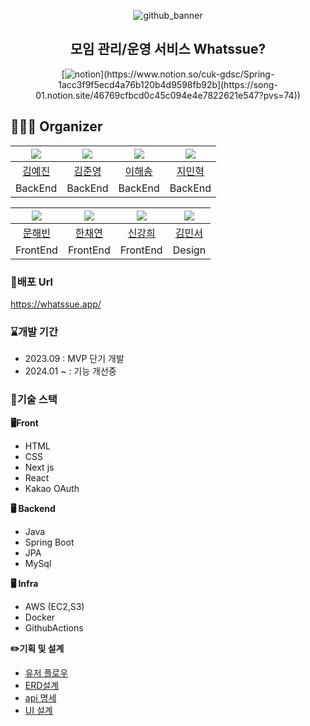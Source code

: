 

<div align=center>
  
![github_banner](https://github.com/Onion-City/.github/assets/79689822/69c18646-407d-4853-a888-6b17ac214936)

  ## 모임 관리/운영 서비스 Whatssue? 
  
[![notion](https://img.shields.io/badge/Notion-000000?style=flat-square&logo=notion&logoColor=white&link=[https://https://www.notion.so/cuk-gdsc/Spring-1acc3f9f5ecd4a76b120b4d9598fb92b](https://song-01.notion.site/46769cfbcd0c45c094e4e7822621e547?pvs=74))](https://www.notion.so/cuk-gdsc/Spring-1acc3f9f5ecd4a76b120b4d9598fb92b](https://song-01.notion.site/46769cfbcd0c45c094e4e7822621e547?pvs=74))

</div>


## 🧑🏻‍💻 Organizer
| ![](https://images.weserv.nl/?url=https://avatars.githubusercontent.com/dPwls0125?v=4&h=250&w=250&fit=cover&mask=circle&maxage=7d) | ![](https://images.weserv.nl/?url=https://avatars.githubusercontent.com/kjyyjk?v=4"?v=4&h=250&w=250&fit=cover&mask=circle&maxage=7d) | ![](https://images.weserv.nl/?url=https://avatars.githubusercontent.com/pinetree2?v=4"?v=4&h=250&w=250&fit=cover&mask=circle&maxage=7d) | ![](https://images.weserv.nl/?url=https://avatars.githubusercontent.com/Ji-minhyeok?v=4"?v=4&h=250&w=250&fit=cover&mask=circle&maxage=7d) |
| :-------------------------------------------------------------------------------------------------------------------------------------------: | :--------------------------------------------------------------------------------------------------------------------------------------------: | :--------------------------------------------------------------------------------------------------------------------------------------------------: | :--------------------------------------------------------------------------------------------------------------------------------------------: |
|                                                    [김예진](https://github.com/dPwls0125)                                                    |                                                      [김준영](https://github.com/kjyyjk)                                                       |                                                      [이해송](https://github.com/pinetree2)                                                       |                                                      [지민혁](https://github.com/Ji-minhyeok)                                                       |
|    BackEnd | BackEnd| BackEnd | BackEnd|





| ![](https://images.weserv.nl/?url=https://avatars.githubusercontent.com/hhbb0081?v=4&h=250&w=250&fit=cover&mask=circle&maxage=7d) | ![](https://images.weserv.nl/?url=https://avatars.githubusercontent.com/imi21123?v=4"?v=4&h=250&w=250&fit=cover&mask=circle&maxage=7d) | ![](https://images.weserv.nl/?url=https://avatars.githubusercontent.com/KKangHHee?v=4"?v=4&h=250&w=250&fit=cover&mask=circle&maxage=7d) | ![](https://images.weserv.nl/?url=https://avatars.githubusercontent.com/kms0233?v=4"?v=4&h=250&w=250&fit=cover&mask=circle&maxage=7d) |
| :-------------------------------------------------------------------------------------------------------------------------------------------: | :--------------------------------------------------------------------------------------------------------------------------------------------: | :--------------------------------------------------------------------------------------------------------------------------------------------------: | :--------------------------------------------------------------------------------------------------------------------------------------------: |
|                                                    [문해빈](https://github.com/hhbb0081)                                                    |                                                      [한채연](https://github.com/imi21123)                                                       |                                                      [신강희](https://github.com/KKangHHee)                                                       |                                                      [김민서](https://github.com/kms0233)                                                       |
|    FrontEnd |FrontEnd| FrontEnd | Design |

### 🛜배포 Url
[https://whatssue.app/
](https://whatssue.app/)

### ⌛개발 기간
- 2023.09 : MVP 단기 개발
- 2024.01 ~ : 기능 개선중

### 🔧기술 스택
**🖥️Front**
- HTML
- CSS
- Next js
- React
- Kakao OAuth

**🖥️ Backend**
- Java
- Spring Boot
- JPA
- MySql

**🖥️ Infra**
- AWS (EC2,S3)
- Docker
- GithubActions


**✏️기획 및 설계**
- [유저 플로우](https://app.eraser.io/workspace/HQCZcSFCKQBPPZ1dQqqv)
- [ERD설계](https://www.erdcloud.com/d/AWGmk3K42vFRxkEE3)
- [api 명세](http://3.34.58.135:8080/swagger-ui/index.html#/)
- [UI 설계](https://www.figma.com/file/dmcv7zXS4A2nTHWgYsZlkd/%EC%99%93%EC%8A%88UI?type=design&node-id=0%3A1&mode=design&t=lf8Yx4lyhPAW1gIv-1)
